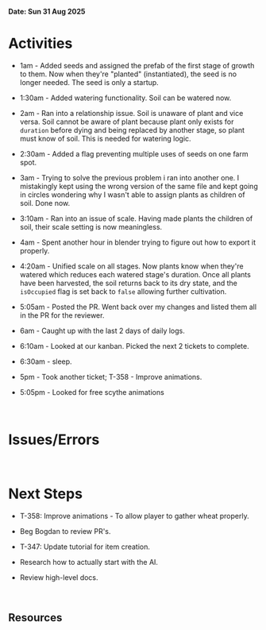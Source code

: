 **Date: Sun 31 Aug 2025**<br>

# Activities

* 1am - Added seeds and assigned the prefab of the first stage of growth to them. Now when they're "planted" (instantiated), the seed is no longer needed. The seed is only a startup.

* 1:30am - Added watering functionality. Soil can be watered now.

* 2am - Ran into a relationship issue. Soil is unaware of plant and vice versa. Soil cannot be aware of plant because plant only exists for `duration` before dying and being replaced by another stage, so plant must know of soil. This is needed for watering logic.

* 2:30am - Added a flag preventing multiple uses of seeds on one farm spot.

* 3am - Trying to solve the previous problem i ran into another one. I mistakingly kept using the wrong version of the same file and kept going in circles wondering why I wasn't able to assign plants as children of soil. Done now.

* 3:10am - Ran into an issue of scale. Having made plants the children of soil, their scale setting is now meaningless.

* 4am - Spent another hour in blender trying to figure out how to export it properly.

* 4:20am - Unified scale on all stages. Now plants know when they're watered which reduces each watered stage's duration. Once all plants have been harvested, the soil returns back to its dry state, and the `isOccupied` flag is set back to `false` allowing further cultivation. 

* 5:05am - Posted the PR. Went back over my changes and listed them all in the PR for the reviewer.

* 6am - Caught up with the last 2 days of daily logs.

* 6:10am - Looked at our kanban. Picked the next 2 tickets to complete.

* 6:30am - sleep.

* 5pm - Took another ticket; T-358 - Improve animations.

* 5:05pm - Looked for free scythe animations

<br>

# Issues/Errors

<br>

# Next Steps

* T-358: Improve animations - To allow player to gather wheat properly.

* Beg Bogdan to review PR's.

* T-347: Update tutorial for item creation.

* Research how to actually start with the AI.

* Review high-level docs.

<br>

## Resources

<br>
